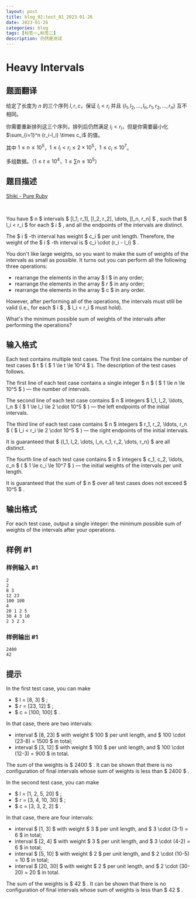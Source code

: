```yaml
---
layout: post
title: blog_02:test_01_2023-01-26
date: 2023-01-26
categories: blog
tags: [标签一,标签二]
description: 仍然是测试
---
```

# Heavy Intervals

## 题面翻译

给定了长度为 $n$ 的三个序列 $l,r,c$，保证 $l_i < r_i$ 并且 $\{l_1,l_2,\dots,l_n,r_1,r_2,\dots,r_n\}$ 互不相同。

你需要重新排列这三个序列，排列后仍然满足 $l_i<r_i$，但是你需要最小化 $\sum_{i=1}^n (r_i-l_i) \times c_i$ 的值。

其中 $1 \le n \le 10^5$，$1 \le l_i<r_i \le 2 \times 10^5$，$1 \le c_i \le 10^7$。

多组数据。（$1 \le t \le 10^4$，$1 \le \sum n \le 10^5$）

## 题目描述

[Shiki - Pure Ruby](https://soundcloud.com/shiki-8/pure-rubyversoundcloud)

⠀

You have $ n $ intervals $ [l_1, r_1], [l_2, r_2], \dots, [l_n, r_n] $ , such that $ l_i < r_i $ for each $ i $ , and all the endpoints of the intervals are distinct.

The $ i $ -th interval has weight $ c_i $ per unit length. Therefore, the weight of the $ i $ -th interval is $ c_i \cdot (r_i - l_i) $ .

You don't like large weights, so you want to make the sum of weights of the intervals as small as possible. It turns out you can perform all the following three operations:

- rearrange the elements in the array $ l $ in any order;
- rearrange the elements in the array $ r $ in any order;
- rearrange the elements in the array $ c $ in any order.

However, after performing all of the operations, the intervals must still be valid (i.e., for each $ i $ , $ l_i < r_i $ must hold).

What's the minimum possible sum of weights of the intervals after performing the operations?

## 输入格式

Each test contains multiple test cases. The first line contains the number of test cases $ t $ ( $ 1 \le t \le 10^4 $ ). The description of the test cases follows.

The first line of each test case contains a single integer $ n $ ( $ 1 \le n \le 10^5 $ ) — the number of intervals.

The second line of each test case contains $ n $ integers $ l_1, l_2, \ldots, l_n $ ( $ 1 \le l_i \le 2 \cdot 10^5 $ ) — the left endpoints of the initial intervals.

The third line of each test case contains $ n $ integers $ r_1, r_2, \ldots, r_n $ ( $ l_i < r_i \le 2 \cdot 10^5 $ ) — the right endpoints of the initial intervals.

It is guaranteed that $ \{l_1, l_2, \dots, l_n, r_1, r_2, \dots, r_n\} $ are all distinct.

The fourth line of each test case contains $ n $ integers $ c_1, c_2, \ldots, c_n $ ( $ 1 \le c_i \le 10^7 $ ) — the initial weights of the intervals per unit length.

It is guaranteed that the sum of $ n $ over all test cases does not exceed $ 10^5 $ .

## 输出格式

For each test case, output a single integer: the minimum possible sum of weights of the intervals after your operations.

## 样例 #1

### 样例输入 #1

```
2
2
8 3
12 23
100 100
4
20 1 2 5
30 4 3 10
2 3 2 3
```

### 样例输出 #1

```
2400
42
```

## 提示

In the first test case, you can make

- $ l = [8, 3] $ ;
- $ r = [23, 12] $ ;
- $ c = [100, 100] $ .

In that case, there are two intervals:

- interval $ [8, 23] $ with weight $ 100 $ per unit length, and $ 100 \cdot (23-8) = 1500 $ in total;
- interval $ [3, 12] $ with weight $ 100 $ per unit length, and $ 100 \cdot (12-3) = 900 $ in total.

The sum of the weights is $ 2400 $ . It can be shown that there is no configuration of final intervals whose sum of weights is less than $ 2400 $ .

In the second test case, you can make

- $ l = [1, 2, 5, 20] $ ;
- $ r = [3, 4, 10, 30] $ ;
- $ c = [3, 3, 2, 2] $ .

In that case, there are four intervals:

- interval $ [1, 3] $ with weight $ 3 $ per unit length, and $ 3 \cdot (3-1) = 6 $ in total;
- interval $ [2, 4] $ with weight $ 3 $ per unit length, and $ 3 \cdot (4-2) = 6 $ in total;
- interval $ [5, 10] $ with weight $ 2 $ per unit length, and $ 2 \cdot (10-5) = 10 $ in total;
- interval $ [20, 30] $ with weight $ 2 $ per unit length, and $ 2 \cdot (30-20) = 20 $ in total.

The sum of the weights is $ 42 $ . It can be shown that there is no configuration of final intervals whose sum of weights is less than $ 42 $ .

